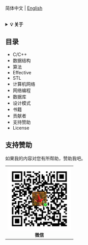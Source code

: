 <div align="left">
简体中文 
|
<a href="https://github.com/ccldmf/C-Plus-Plus/blob/master/README_en.md">English</a>
</div> 
<br>

<b><details><summary>💡 关于</summary></b>
本仓库主要是介绍C/C+++技术方向的一些基础知识总结，包括C/C++编程语言，数据结构，算法，网络编程等，期望对大家学习有所帮助。
  
仓库内容如有错误或改进，欢迎issue。由于本人水平有限，仓库中的知识点来自本人原创、笔记、博文等，如有遗漏或者错误，请issue提出。转载请注明出处，不得用于商业目的。

</details>

## 目录
* C/C++
* 数据结构
* 算法
* Effective
* STL
* 计算机网络
* 网络编程
* 数据库
* 设计模式
* 书籍
* 贡献者
* 支持赞助
* License

<a id="support-sponsor"></a>
## 支持赞助
如果我的内容对您有所帮助，赞助我吧。
<table>
  <tbody>
    <tr>
      <th align="center" style="height=200 width="200">
          <img src="https://github.com/ccldmf/C-Plus-Plus/blob/master/Images/WeChat.png" height="200" width="200" ><br>
          微信
      </th>
    </tr>
  </tbody>
</table>

